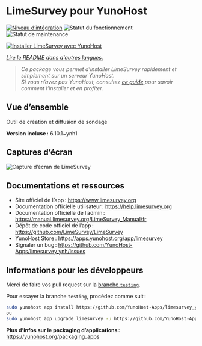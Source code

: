 <!--
Nota bene : ce README est automatiquement généré par <https://github.com/YunoHost/apps/tree/master/tools/readme_generator>
Il NE doit PAS être modifié à la main.
-->

# LimeSurvey pour YunoHost

[![Niveau d’intégration](https://apps.yunohost.org/badge/integration/limesurvey)](https://ci-apps.yunohost.org/ci/apps/limesurvey/)
![Statut du fonctionnement](https://apps.yunohost.org/badge/state/limesurvey)
![Statut de maintenance](https://apps.yunohost.org/badge/maintained/limesurvey)

[![Installer LimeSurvey avec YunoHost](https://install-app.yunohost.org/install-with-yunohost.svg)](https://install-app.yunohost.org/?app=limesurvey)

*[Lire le README dans d'autres langues.](./ALL_README.md)*

> *Ce package vous permet d’installer LimeSurvey rapidement et simplement sur un serveur YunoHost.*  
> *Si vous n’avez pas YunoHost, consultez [ce guide](https://yunohost.org/install) pour savoir comment l’installer et en profiter.*

## Vue d’ensemble

Outil de création et diffusion de sondage


**Version incluse :** 6.10.1~ynh1

## Captures d’écran

![Capture d’écran de LimeSurvey](./doc/screenshots/create_html_statistic_screen.png)

## Documentations et ressources

- Site officiel de l’app : <https://www.limesurvey.org>
- Documentation officielle utilisateur : <https://help.limesurvey.org>
- Documentation officielle de l’admin : <https://manual.limesurvey.org/LimeSurvey_Manual/fr>
- Dépôt de code officiel de l’app : <https://github.com/LimeSurvey/LimeSurvey>
- YunoHost Store : <https://apps.yunohost.org/app/limesurvey>
- Signaler un bug : <https://github.com/YunoHost-Apps/limesurvey_ynh/issues>

## Informations pour les développeurs

Merci de faire vos pull request sur la [branche `testing`](https://github.com/YunoHost-Apps/limesurvey_ynh/tree/testing).

Pour essayer la branche `testing`, procédez comme suit :

```bash
sudo yunohost app install https://github.com/YunoHost-Apps/limesurvey_ynh/tree/testing --debug
ou
sudo yunohost app upgrade limesurvey -u https://github.com/YunoHost-Apps/limesurvey_ynh/tree/testing --debug
```

**Plus d’infos sur le packaging d’applications :** <https://yunohost.org/packaging_apps>

